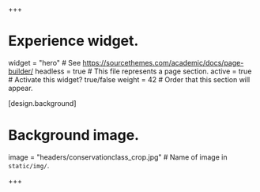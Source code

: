 +++
# Experience widget.
widget = "hero"  # See https://sourcethemes.com/academic/docs/page-builder/
headless = true  # This file represents a page section.
active = true  # Activate this widget? true/false
weight = 42  # Order that this section will appear.


[design.background]
  # Background image.
  image = "headers/conservationclass_crop.jpg"  # Name of image in `static/img/`.

+++

<br>
<br>
<br>
<br>
<br>
<br>


